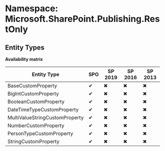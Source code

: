 # Namespace: Microsoft.SharePoint.Publishing.RestOnly
## Entity Types

**Availability matrix**

Entity Type | SPO | SP 2019 | SP 2016 | SP 2013
----------|-----|---------|---------|--------
BaseCustomProperty | ✔ | ✖ | ✖ | ✖
BigIntCustomProperty | ✔ | ✖ | ✖ | ✖
BooleanCustomProperty | ✔ | ✖ | ✖ | ✖
DateTimeTypeCustomProperty | ✔ | ✖ | ✖ | ✖
MultiValueStringCustomProperty | ✔ | ✖ | ✖ | ✖
NumberCustomProperty | ✔ | ✖ | ✖ | ✖
PersonTypeCustomProperty | ✔ | ✖ | ✖ | ✖
StringCustomProperty | ✔ | ✖ | ✖ | ✖
